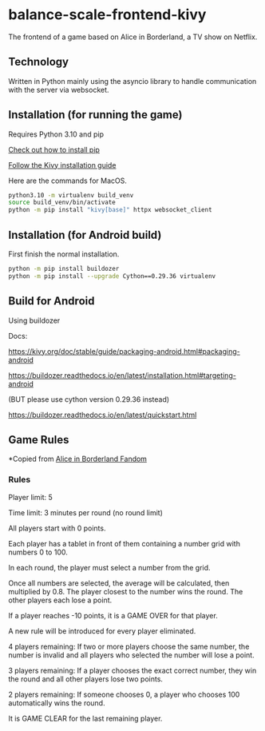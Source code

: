 # balance-scale-frontend-kivy

The frontend of a game based on Alice in Borderland, a TV show on Netflix. 

## Technology

Written in Python mainly using the asyncio library to handle communication with the server via websocket.

## Installation (for running the game)

Requires Python 3.10 and pip

[Check out how to install pip](https://pip.pypa.io/en/stable/installation/)

[Follow the Kivy installation guide](https://kivy.org/doc/stable/gettingstarted/installation.html)

Here are the commands for MacOS.

```bash
python3.10 -m virtualenv build_venv
source build_venv/bin/activate
python -m pip install "kivy[base]" httpx websocket_client

```

## Installation (for Android build)

First finish the normal installation.

```bash
python -m pip install buildozer
python -m pip install --upgrade Cython==0.29.36 virtualenv

```

## Build for Android

Using buildozer 

Docs:

https://kivy.org/doc/stable/guide/packaging-android.html#packaging-android

https://buildozer.readthedocs.io/en/latest/installation.html#targeting-android

(BUT please use cython version 0.29.36 instead)

https://buildozer.readthedocs.io/en/latest/quickstart.html

## Game Rules

*Copied from [Alice in Borderland Fandom](https://aliceinborderland.fandom.com/wiki/King_of_Diamonds_(Netflix)) 

### Rules

Player limit: 5

Time limit: 3 minutes per round (no round limit)

All players start with 0 points.

Each player has a tablet in front of them containing a number grid with numbers 0 to 100.

In each round, the player must select a number from the grid.

Once all numbers are selected, the average will be calculated, then multiplied by 0.8.
The player closest to the number wins the round. The other players each lose a point. 

If a player reaches -10 points, it is a GAME OVER for that player.

A new rule will be introduced for every player eliminated.

4 players remaining: If two or more players choose the same number, the number is invalid and all players who selected the number will lose a point.

3 players remaining: If a player chooses the exact correct number, they win the round and all other players lose two points.

2 players remaining: If someone chooses 0, a player who chooses 100 automatically wins the round.

It is GAME CLEAR for the last remaining player.